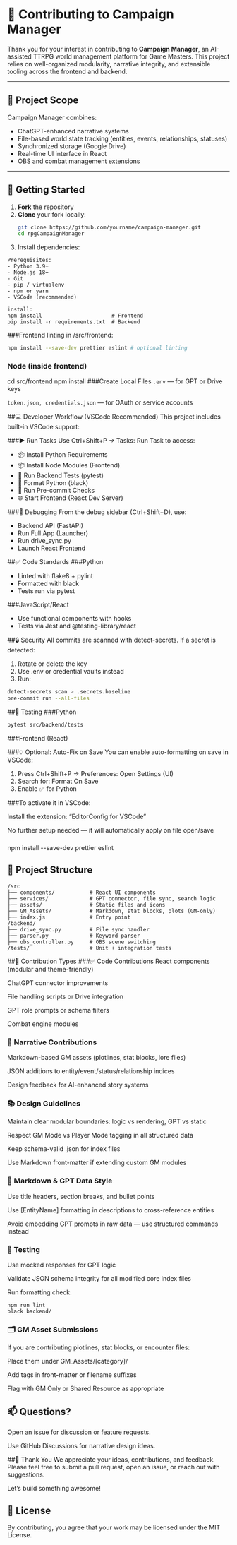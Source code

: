 # 🤝 Contributing to Campaign Manager

Thank you for your interest in contributing to **Campaign Manager**, 
an AI-assisted TTRPG world management platform for Game Masters. 
This project relies on well-organized modularity, narrative integrity, 
and extensible tooling across the frontend and backend.

---

## 🧩 Project Scope

Campaign Manager combines:
- ChatGPT-enhanced narrative systems
- File-based world state tracking (entities, events, relationships, statuses)
- Synchronized storage (Google Drive)
- Real-time UI interface in React
- OBS and combat management extensions

---

## 🚀 Getting Started

1. **Fork** the repository
2. **Clone** your fork locally:
   ```bash
   git clone https://github.com/yourname/campaign-manager.git
   cd rpgCampaignManager

3. Install dependencies:

```
Prerequisites: 
- Python 3.9+
- Node.js 18+
- Git
- pip / virtualenv
- npm or yarn
- VSCode (recommended)

install:
npm install                      # Frontend
pip install -r requirements.txt  # Backend
 ```
###Frontend linting
in /src/frontend:
```bash
npm install --save-dev prettier eslint # optional linting
```

### Node (inside frontend)
cd src/frontend
npm install
###Create Local Files
```.env``` — for GPT or Drive keys

```token.json, credentials.json``` — for OAuth or service accounts

##💻 Developer Workflow (VSCode Recommended)
This project includes built-in VSCode support:

###▶ Run Tasks
Use Ctrl+Shift+P → Tasks: Run Task to access:

- 📦 Install Python Requirements
- 📦 Install Node Modules (Frontend)
- 🧪 Run Backend Tests (pytest)
- 🎨 Format Python (black)
- 🧹 Run Pre-commit Checks
- 🌐 Start Frontend (React Dev Server)

###🧠 Debugging
From the debug sidebar (Ctrl+Shift+D), use:
- Backend API (FastAPI)
- Run Full App (Launcher)
- Run drive_sync.py
- Launch React Frontend

##✅ Code Standards
###Python
- Linted with flake8 + pylint
- Formatted with black
- Tests run via pytest

###JavaScript/React
- Use functional components with hooks
- Tests via Jest and @testing-library/react

##🔒 Security
All commits are scanned with detect-secrets. If a secret is detected:
1. Rotate or delete the key
2. Use .env or credential vaults instead
3. Run:
```bash
detect-secrets scan > .secrets.baseline
pre-commit run --all-files
```
##🧪 Testing
###Python
```bash
pytest src/backend/tests
```
###Frontend (React)


###💡 Optional: Auto-Fix on Save
You can enable auto-formatting on save in VSCode:
1. Press Ctrl+Shift+P → Preferences: Open Settings (UI)
2. Search for: Format On Save
3. Enable ✅ for Python

###To activate it in VSCode:

Install the extension: “EditorConfig for VSCode”

No further setup needed — it will automatically apply on file open/save

###
npm install --save-dev prettier eslint
## 🧱 Project Structure
```
/src
├── components/           # React UI components
├── services/             # GPT connector, file sync, search logic
├── assets/               # Static files and icons
├── GM_Assets/            # Markdown, stat blocks, plots (GM-only)
├── index.js              # Entry point
/backend/
├── drive_sync.py         # File sync handler
├── parser.py             # Keyword parser
├── obs_controller.py     # OBS scene switching
/tests/                   # Unit + integration tests
```

##📐 Contribution Types
###✅ Code Contributions
React components (modular and theme-friendly)

ChatGPT connector improvements

File handling scripts or Drive integration

GPT role prompts or schema filters

Combat engine modules

### 🧠 Narrative Contributions
Markdown-based GM assets (plotlines, stat blocks, lore files)

JSON additions to entity/event/status/relationship indices

Design feedback for AI-enhanced story systems

### 📚 Design Guidelines
Maintain clear modular boundaries: logic vs rendering, GPT vs static

Respect GM Mode vs Player Mode tagging in all structured data

Keep schema-valid .json for index files

Use Markdown front-matter if extending custom GM modules

### 📜 Markdown & GPT Data Style
Use title headers, section breaks, and bullet points

Use [EntityName] formatting in descriptions to cross-reference entities

Avoid embedding GPT prompts in raw data — use structured commands instead

### 🧪 Testing
Use mocked responses for GPT logic

Validate JSON schema integrity for all modified core index files

Run formatting check:
```
npm run lint
black backend/
```

### 🗂 GM Asset Submissions
If you are contributing plotlines, stat blocks, or encounter files:

Place them under GM_Assets/[category]/

Add tags in front-matter or filename suffixes

Flag with GM Only or Shared Resource as appropriate

## 📫 Questions?
Open an issue for discussion or feature requests.

Use GitHub Discussions for narrative design ideas.

##🙏 Thank You
We appreciate your ideas, contributions, and feedback. Please feel free to submit a pull request, open an issue, or reach out with suggestions.

Let’s build something awesome!

## 📄 License
By contributing, you agree that your work may be licensed under the MIT License.

